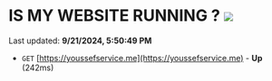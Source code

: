 # IS MY WEBSITE RUNNING ? [![](https://img.shields.io/static/v1?label=Sponsor&message=%E2%9D%A4&logo=GitHub&color=%23fe8e86)](https://github.com/sponsors/Youssef-Lehmam)

Last updated: **9/21/2024, 5:50:49 PM**

- `GET` [https://youssefservice.me](https://youssefservice.me) - **Up** (242ms)

